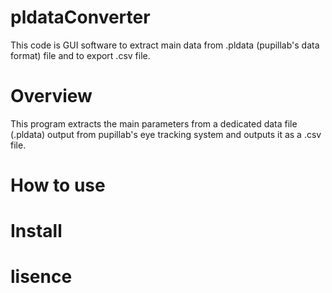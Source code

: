 # pldataConverter
This code is GUI software to extract main data from .pldata (pupillab's data format) file and to export .csv file.

# Overview
 This program extracts the main parameters from a dedicated data file (.pldata) output from pupillab's eye tracking system and outputs it as a .csv file. 

# How to use
# Install
# lisence

